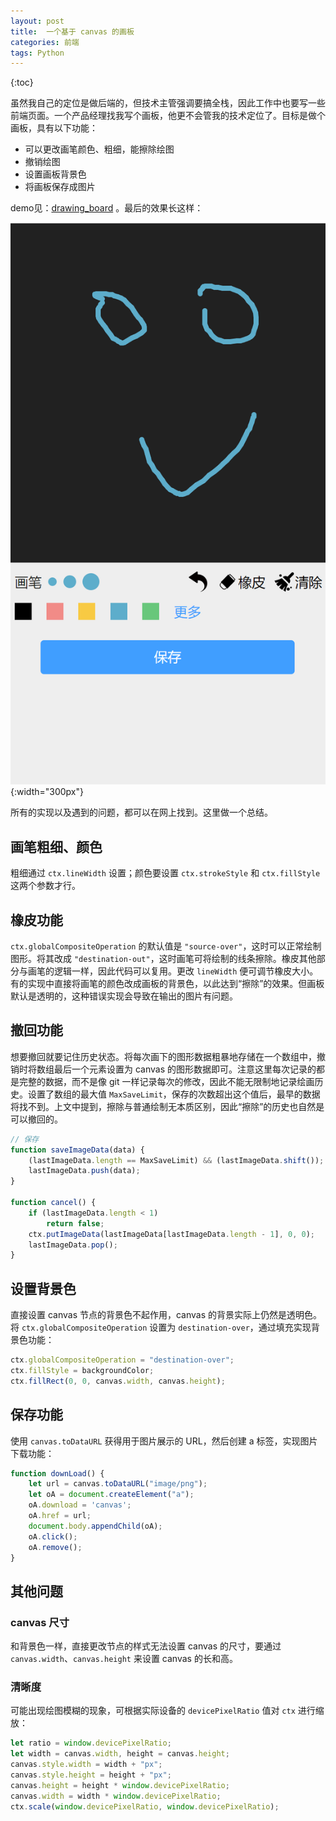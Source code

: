 ```yaml
---
layout: post
title:  一个基于 canvas 的画板
categories: 前端
tags: Python
---
```

{:toc}


虽然我自己的定位是做后端的，但技术主管强调要搞全栈，因此工作中也要写一些前端页面。一个产品经理找我写个画板，他更不会管我的技术定位了。目标是做个画板，具有以下功能：

- 可以更改画笔颜色、粗细，能擦除绘图
- 撤销绘图
- 设置画板背景色
- 将画板保存成图片

demo见：[drawing_board](https://github.com/ikheu/frontend/blob/master/drawing_board/index.html)
。最后的效果长这样：

![](/assets/img/canvas.png){:width="300px"}

所有的实现以及遇到的问题，都可以在网上找到。这里做一个总结。

## 画笔粗细、颜色

粗细通过 `ctx.lineWidth` 设置；颜色要设置 `ctx.strokeStyle` 和 `ctx.fillStyle` 这两个参数才行。

## 橡皮功能

`ctx.globalCompositeOperation` 的默认值是 `"source-over"`，这时可以正常绘制图形。将其改成 `"destination-out"`，这时画笔可将绘制的线条擦除。橡皮其他部分与画笔的逻辑一样，因此代码可以复用。更改 `lineWidth` 便可调节橡皮大小。有的实现中直接将画笔的颜色改成画板的背景色，以此达到“擦除”的效果。但画板默认是透明的，这种错误实现会导致在输出的图片有问题。

## 撤回功能

想要撤回就要记住历史状态。将每次画下的图形数据粗暴地存储在一个数组中，撤销时将数组最后一个元素设置为 canvas 的图形数据即可。注意这里每次记录的都是完整的数据，而不是像 git 一样记录每次的修改，因此不能无限制地记录绘画历史。设置了数组的最大值 `MaxSaveLimit`，保存的次数超出这个值后，最早的数据将找不到。上文中提到，擦除与普通绘制无本质区别，因此“擦除”的历史也自然是可以撤回的。

```javascript
// 保存
function saveImageData(data) {
    (lastImageData.length == MaxSaveLimit) && (lastImageData.shift());
    lastImageData.push(data);
}

function cancel() {
    if (lastImageData.length < 1)
        return false;
    ctx.putImageData(lastImageData[lastImageData.length - 1], 0, 0);
    lastImageData.pop();
}
```

## 设置背景色

直接设置 canvas 节点的背景色不起作用，canvas 的背景实际上仍然是透明色。将 `ctx.globalCompositeOperation` 设置为 `destination-over`，通过填充实现背景色功能：

```javascript
ctx.globalCompositeOperation = "destination-over";
ctx.fillStyle = backgroundColor;
ctx.fillRect(0, 0, canvas.width, canvas.height);
```

## 保存功能

使用 `canvas.toDataURL` 获得用于图片展示的 URL，然后创建 a 标签，实现图片下载功能：

```javascript
function downLoad() {
    let url = canvas.toDataURL("image/png");
    let oA = document.createElement("a");
    oA.download = 'canvas';
    oA.href = url;
    document.body.appendChild(oA);
    oA.click();
    oA.remove();
}
```

## 其他问题

### canvas 尺寸

和背景色一样，直接更改节点的样式无法设置 canvas 的尺寸，要通过 `canvas.width`、`canvas.height` 来设置 canvas 的长和高。

### 清晰度

可能出现绘图模糊的现象，可根据实际设备的 `devicePixelRatio` 值对 `ctx` 进行缩放： 

```javascript
let ratio = window.devicePixelRatio;
let width = canvas.width, height = canvas.height;
canvas.style.width = width + "px";
canvas.style.height = height + "px";
canvas.height = height * window.devicePixelRatio;
canvas.width = width * window.devicePixelRatio;
ctx.scale(window.devicePixelRatio, window.devicePixelRatio);
```

